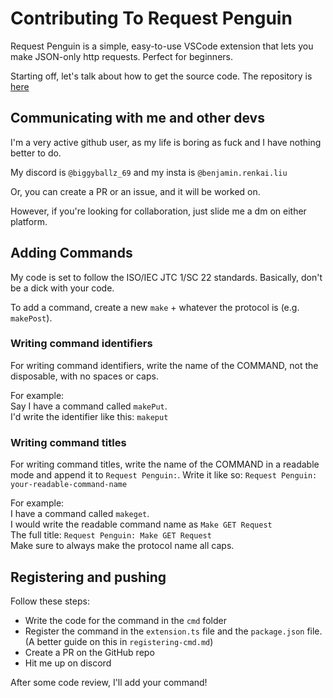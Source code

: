 # Contributing To Request Penguin

Request Penguin is a simple, easy-to-use VSCode extension that lets you make JSON-only http requests. Perfect for beginners.<br>

Starting off, let's talk about how to get the source code. The repository is [here](https://github.com/malawarecreator/request-penguin.git)<br>

## Communicating with me and other devs

I'm a very active github user, as my life is boring as fuck and I have nothing better to do.

My discord is `@biggyballz_69` and my insta is `@benjamin.renkai.liu`

Or, you can create a PR or an issue, and it will be worked on.

However, if you're looking for collaboration, just slide me a dm on either platform.

## Adding Commands

My code is set to follow the ISO/IEC JTC 1/SC 22 standards. Basically, don't be a dick with your code.

To add a command, create a new `make` + whatever the protocol is (e.g. `makePost`).
### Writing command identifiers
For writing command identifiers, write the name of the COMMAND, not the disposable, with no spaces or caps.

For example:<br>
Say I have a command called `makePut`. <br>
I'd write the identifier like this: `makeput`<br>

### Writing command titles
For writing command titles, write the name of the COMMAND in a readable mode and append it to `Request Penguin:`. Write it like so: `Request Penguin: your-readable-command-name`<br>

For example:<br>
I have a command called `makeget`. <br>
I would write the readable command name as `Make GET Request`<br>
The full title: `Request Penguin: Make GET Request`<br>
Make sure to always make the protocol name all caps.


## Registering and pushing
Follow these steps:
 - Write the code for the command in the `cmd` folder
 - Register the command in the `extension.ts` file and the `package.json` file. (A better guide on this in `registering-cmd.md`)
 - Create a PR on the GitHub repo
 - Hit me up on discord 

After some code review, I'll add your command! 

